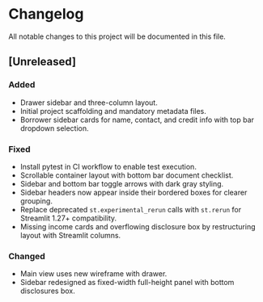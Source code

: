 # Changelog
All notable changes to this project will be documented in this file.

## [Unreleased]
### Added
- Drawer sidebar and three-column layout.
- Initial project scaffolding and mandatory metadata files.
- Borrower sidebar cards for name, contact, and credit info with top bar dropdown selection.

### Fixed
- Install pytest in CI workflow to enable test execution.
- Scrollable container layout with bottom bar document checklist.
- Sidebar and bottom bar toggle arrows with dark gray styling.
- Sidebar headers now appear inside their bordered boxes for clearer grouping.
- Replace deprecated `st.experimental_rerun` calls with `st.rerun` for Streamlit 1.27+ compatibility.
- Missing income cards and overflowing disclosure box by restructuring layout with Streamlit columns.

### Changed
- Main view uses new wireframe with drawer.
- Sidebar redesigned as fixed-width full-height panel with bottom disclosures box.

